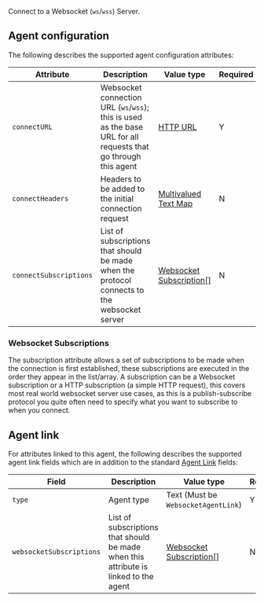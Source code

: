 Connect to a Websocket (`ws`/`wss`) Server.

## Agent configuration
The following describes the supported agent configuration attributes:

| Attribute | Description | Value type | Required |
| ------------- | ------------- | ------------- | ------------- |
| `connectURL` | Websocket connection URL (`ws`/`wss`); this is used as the base URL for all requests that go through this agent | [HTTP URL](https://github.com/openremote/openremote/blob/master/model/src/main/java/org/openremote/model/value/ValueType.java#L196) | Y |
| `connectHeaders` | Headers to be added to the initial connection request | [Multivalued Text Map](https://github.com/openremote/openremote/blob/master/model/src/main/java/org/openremote/model/value/ValueType.java#L80) | N |
| `connectSubscriptions` | List of subscriptions that should be made when the protocol connects to the websocket server | [Websocket Subscription[]](https://github.com/openremote/openremote/blob/master/agent/src/main/java/org/openremote/agent/protocol/websocket/WebsocketSubscription.java) | N |

### Websocket Subscriptions
The subscription attribute allows a set of subscriptions to be made when the connection is first established, these subscriptions are executed in the order they appear in the list/array. A subscription can be a Websocket subscription or a HTTP subscription (a simple HTTP request), this covers most real world websocket server use cases, as this is a publish-subscribe protocol you quite often need to specify what you want to subscribe to when you connect.


## Agent link
For attributes linked to this agent, the following describes the supported agent link fields which are in addition to the standard [Agent Link](./User-Guide:-Agent-Overview#agent-links) fields:

| Field | Description | Value type | Required |
| ------------- | ------------- | ------------- | ------------- |
| `type` | Agent type | Text (Must be `WebsocketAgentLink`) | Y |
| `websocketSubscriptions` | List of subscriptions that should be made when this attribute is linked to the agent | [Websocket Subscription[]](https://github.com/openremote/openremote/blob/master/agent/src/main/java/org/openremote/agent/protocol/websocket/WebsocketSubscription.java) | N |